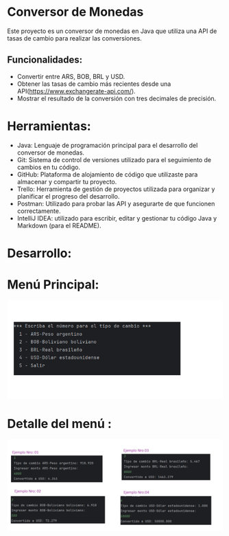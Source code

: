 # Conversor de Monedas

Este proyecto es un conversor de monedas en Java que utiliza una API de tasas de cambio para realizar las conversiones.


## Funcionalidades:

- Convertir entre ARS, BOB, BRL y USD.
- Obtener las tasas de cambio más recientes desde una API(https://www.exchangerate-api.com/).
- Mostrar el resultado de la conversión con tres decimales de precisión.

# Herramientas:

- Java: Lenguaje de programación principal para el desarrollo del conversor de monedas.
- Git: Sistema de control de versiones utilizado para el seguimiento de cambios en tu código.
- GitHub: Plataforma de alojamiento de código que utilizaste para almacenar y compartir tu proyecto.
- Trello: Herramienta de gestión de proyectos utilizada para organizar y planificar el progreso del desarrollo.
- Postman: Utilizado para probar las API y asegurarte de que funcionen correctamente.
- IntelliJ IDEA: utilizado para escribir, editar y gestionar tu código Java y Markdown (para el README).


# Desarrollo:

# Menú Principal:
![Menú Principal](src/Img/Menu.png)

# Detalle del menú :
![Menú Principal](src/Img/DetalleDelTipoDeCambio.png)

